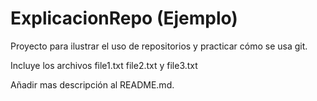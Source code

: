 # ExplicacionRepo (Ejemplo)

Proyecto para ilustrar el uso de repositorios y practicar cómo se usa git.

Incluye los archivos file1.txt file2.txt y file3.txt

Añadir mas descripción al README.md.
